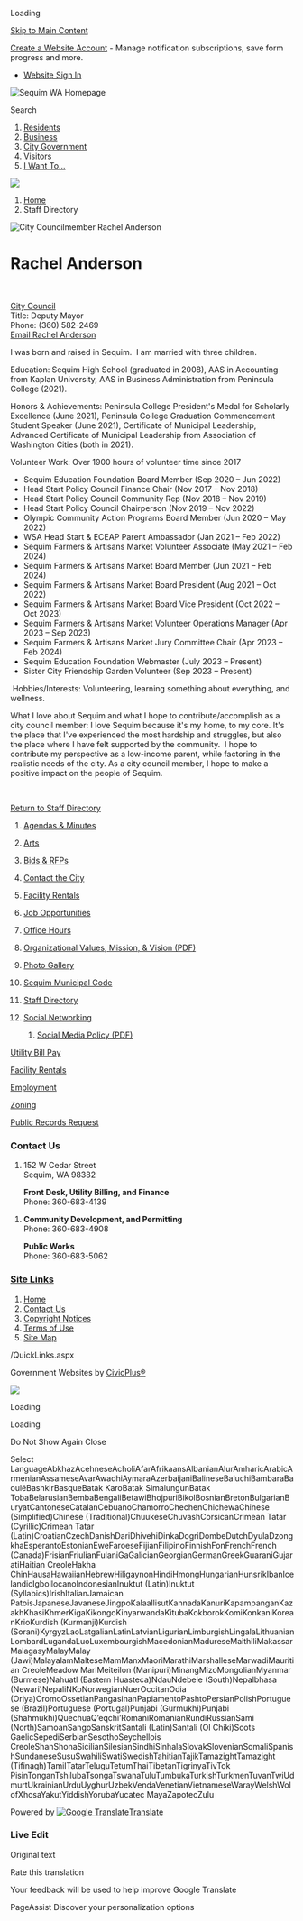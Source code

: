 Loading

[Skip to Main Content](https://www.sequimwa.gov/directory.aspx?EID=100%2F)

[Create a Website Account](https://www.sequimwa.gov/MyAccount/ProfileCreate) - Manage notification subscriptions, save form progress and more.   

- [Website Sign In](https://www.sequimwa.gov/MyAccount)

![Sequim WA Homepage](https://www.sequimwa.gov/ImageRepository/Document?documentID=21902)

Search

1. [Residents](https://www.sequimwa.gov/31/Residents)
2. [Business](https://www.sequimwa.gov/27/Business)
3. [City Government](https://www.sequimwa.gov/8/City-Government)
4. [Visitors](https://www.sequimwa.gov/tourism)
5. [I Want To…](https://www.sequimwa.gov/35/I-Want-To)

<!--THE END-->

![](https://www.sequimwa.gov/ImageRepository/Document?documentID=21898)

1. [Home](https://www.sequimwa.gov)
2. Staff Directory

![City Councilmember Rachel Anderson ](https://www.sequimwa.gov/ImageRepository/Document?documentID=18030 "City Councilmember Rachel Anderson ")

# Rachel Anderson

 

[City Council](https://www.sequimwa.gov/Directory.aspx?DID=5)  
Title: Deputy Mayor  
Phone: (360) 582-2469  
[Email Rachel Anderson](mailto:randerson@sequimwa.gov)

I was born and raised in Sequim.  I am married with three children.  

Education: Sequim High School (graduated in 2008), AAS in Accounting from Kaplan University, AAS in Business Administration from Peninsula College (2021).

Honors &amp; Achievements: Peninsula College President's Medal for Scholarly Excellence (June 2021), Peninsula College Graduation Commencement Student Speaker (June 2021), Certificate of Municipal Leadership, Advanced Certificate of Municipal Leadership from Association of Washington Cities (both in 2021).

Volunteer Work: Over 1900 hours of volunteer time since 2017

- Sequim Education Foundation Board Member (Sep 2020 – Jun 2022)
- Head Start Policy Council Finance Chair (Nov 2017 – Nov 2018)
- Head Start Policy Council Community Rep (Nov 2018 – Nov 2019)
- Head Start Policy Council Chairperson (Nov 2019 – Nov 2022)
- Olympic Community Action Programs Board Member (Jun 2020 – May 2022)
- WSA Head Start &amp; ECEAP Parent Ambassador (Jan 2021 – Feb 2022)
- Sequim Farmers &amp; Artisans Market Volunteer Associate (May 2021 – Feb 2024)
- Sequim Farmers &amp; Artisans Market Board Member (Jun 2021 – Feb 2024)
- Sequim Farmers &amp; Artisans Market Board President (Aug 2021 – Oct 2022)
- Sequim Farmers &amp; Artisans Market Board Vice President (Oct 2022 – Oct 2023)
- Sequim Farmers &amp; Artisans Market Volunteer Operations Manager (Apr 2023 – Sep 2023)
- Sequim Farmers &amp; Artisans Market Jury Committee Chair (Apr 2023 – Feb 2024)
- Sequim Education Foundation Webmaster (July 2023 – Present)
- Sister City Friendship Garden Volunteer (Sep 2023 – Present)

 Hobbies/Interests: Volunteering, learning something about everything, and wellness.

What I love about Sequim and what I hope to contribute/accomplish as a city council member: I love Sequim because it's my home, to my core. It's the place that I've experienced the most hardship and struggles, but also the place where I have felt supported by the community.  I hope to contribute my perspective as a low-income parent, while factoring in the realistic needs of the city. As a city council member, I hope to make a positive impact on the people of Sequim.

 

[Return to Staff Directory](https://www.sequimwa.gov/Directory.aspx)

01. [Agendas &amp; Minutes](https://www.sequimwa.gov/215/Agendas-Minutes)
02. [Arts](https://www.sequimwa.gov/619/City-Arts-Advisory-Commission)
03. [Bids &amp; RFPs](https://www.sequimwa.gov/bids.aspx)
04. [Contact the City](https://www.sequimwa.gov/directory.aspx)
05. [Facility Rentals](https://www.sequimwa.gov/index.aspx?nid=796)
06. [Job Opportunities](https://www.sequimwa.gov/206/Employment-Opportunities)
07. [Office Hours](https://www.sequimwa.gov/665/Office-Hours)
08. [Organizational Values, Mission, &amp; Vision (PDF)](https://www.sequimwa.gov/DocumentCenter/View/8678)
09. [Photo Gallery](https://www.sequimwa.gov/gallery.aspx)
10. [Sequim Municipal Code](https://www.codepublishing.com/WA/sequim.html)
11. [Staff Directory](https://www.sequimwa.gov/177/City-Staff)
12. [Social Networking](https://www.sequimwa.gov/107/Social-Networking)
    
    1. [Social Media Policy (PDF)](https://www.sequimwa.gov/DocumentCenter/View/3078)

[Utility Bill Pay](https://www.sequimwa.gov/642)

[Facility Rentals](https://www.sequimwa.gov/796)

[Employment](https://www.sequimwa.gov/206)

[Zoning](https://www.sequimwa.gov/122/Zoning)

[Public Records Request](https://www.sequimwa.gov/235/Public-Records)

### Contact Us

1. 152 W Cedar Street  
   Sequim, WA 98382
   
   **Front Desk, Utility Billing, and Finance**  
   Phone: 360-683-4139

<!--THE END-->

1. **Community Development, and Permitting**  
   Phone: 360-683-4908
   
   **Public Works**  
   Phone: 360-683-5062

### [Site Links](https://www.sequimwa.gov/QuickLinks.aspx?CID=31)

1. [Home](https://www.sequimwa.gov)
2. [Contact Us](https://www.sequimwa.gov/161/Contact-Us)
3. [Copyright Notices](https://www.sequimwa.gov/site/copyright)
4. [Terms of Use](https://www.sequimwa.gov/DocumentCenter/View/16962/External-User-Social-Media-Policy---final)
5. [Site Map](https://www.sequimwa.gov/sitemap)

/QuickLinks.aspx

Government Websites by [CivicPlus®](https://connect.civicplus.com/referral)

![](https://www.sequimwa.gov/ImageRepository/Document?documentID=23705)

Loading

Loading

Do Not Show Again Close

Select LanguageAbkhazAcehneseAcholiAfarAfrikaansAlbanianAlurAmharicArabicArmenianAssameseAvarAwadhiAymaraAzerbaijaniBalineseBaluchiBambaraBaouléBashkirBasqueBatak KaroBatak SimalungunBatak TobaBelarusianBembaBengaliBetawiBhojpuriBikolBosnianBretonBulgarianBuryatCantoneseCatalanCebuanoChamorroChechenChichewaChinese (Simplified)Chinese (Traditional)ChuukeseChuvashCorsicanCrimean Tatar (Cyrillic)Crimean Tatar (Latin)CroatianCzechDanishDariDhivehiDinkaDogriDombeDutchDyulaDzongkhaEsperantoEstonianEweFaroeseFijianFilipinoFinnishFonFrenchFrench (Canada)FrisianFriulianFulaniGaGalicianGeorgianGermanGreekGuaraniGujaratiHaitian CreoleHakha ChinHausaHawaiianHebrewHiligaynonHindiHmongHungarianHunsrikIbanIcelandicIgboIlocanoIndonesianInuktut (Latin)Inuktut (Syllabics)IrishItalianJamaican PatoisJapaneseJavaneseJingpoKalaallisutKannadaKanuriKapampanganKazakhKhasiKhmerKigaKikongoKinyarwandaKitubaKokborokKomiKonkaniKoreanKrioKurdish (Kurmanji)Kurdish (Sorani)KyrgyzLaoLatgalianLatinLatvianLigurianLimburgishLingalaLithuanianLombardLugandaLuoLuxembourgishMacedonianMadureseMaithiliMakassarMalagasyMalayMalay (Jawi)MalayalamMalteseMamManxMaoriMarathiMarshalleseMarwadiMauritian CreoleMeadow MariMeiteilon (Manipuri)MinangMizoMongolianMyanmar (Burmese)Nahuatl (Eastern Huasteca)NdauNdebele (South)Nepalbhasa (Newari)NepaliNKoNorwegianNuerOccitanOdia (Oriya)OromoOssetianPangasinanPapiamentoPashtoPersianPolishPortuguese (Brazil)Portuguese (Portugal)Punjabi (Gurmukhi)Punjabi (Shahmukhi)QuechuaQʼeqchiʼRomaniRomanianRundiRussianSami (North)SamoanSangoSanskritSantali (Latin)Santali (Ol Chiki)Scots GaelicSepediSerbianSesothoSeychellois CreoleShanShonaSicilianSilesianSindhiSinhalaSlovakSlovenianSomaliSpanishSundaneseSusuSwahiliSwatiSwedishTahitianTajikTamazightTamazight (Tifinagh)TamilTatarTeluguTetumThaiTibetanTigrinyaTivTok PisinTonganTshilubaTsongaTswanaTuluTumbukaTurkishTurkmenTuvanTwiUdmurtUkrainianUrduUyghurUzbekVendaVenetianVietnameseWarayWelshWolofXhosaYakutYiddishYorubaYucatec MayaZapotecZulu

Powered by [![Google Translate](https://www.gstatic.com/images/branding/googlelogo/1x/googlelogo_color_42x16dp.png)Translate](https://translate.google.com)

### Live Edit

Original text

Rate this translation

Your feedback will be used to help improve Google Translate

PageAssist Discover your personalization options
